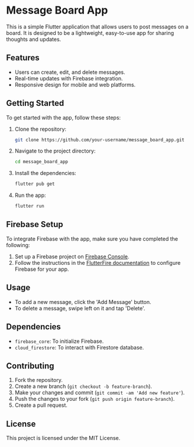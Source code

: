 # Message Board App

This is a simple Flutter application that allows users to post messages on a board. It is designed to be a lightweight, easy-to-use app for sharing thoughts and updates.

## Features
- Users can create, edit, and delete messages.
- Real-time updates with Firebase integration.
- Responsive design for mobile and web platforms.

## Getting Started

To get started with the app, follow these steps:

1. Clone the repository:
    ```bash
    git clone https://github.com/your-username/message_board_app.git
    ```
2. Navigate to the project directory:
    ```bash
    cd message_board_app
    ```
3. Install the dependencies:
    ```bash
    flutter pub get
    ```

4. Run the app:
    ```bash
    flutter run
    ```

## Firebase Setup

To integrate Firebase with the app, make sure you have completed the following:

1. Set up a Firebase project on [Firebase Console](https://console.firebase.google.com/).
2. Follow the instructions in the [FlutterFire documentation](https://firebase.flutter.dev/docs/overview) to configure Firebase for your app.

## Usage

- To add a new message, click the 'Add Message' button.
- To delete a message, swipe left on it and tap 'Delete'.

## Dependencies

- `firebase_core`: To initialize Firebase.
- `cloud_firestore`: To interact with Firestore database.

## Contributing

1. Fork the repository.
2. Create a new branch (`git checkout -b feature-branch`).
3. Make your changes and commit (`git commit -am 'Add new feature'`).
4. Push the changes to your fork (`git push origin feature-branch`).
5. Create a pull request.

## License

This project is licensed under the MIT License.
